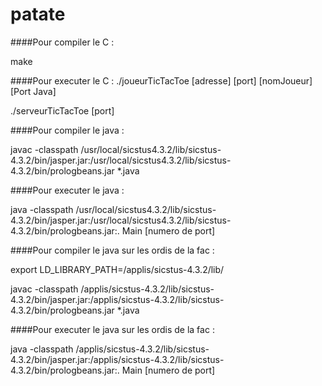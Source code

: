 # patate

####Pour compiler le C :

make

####Pour executer le C :
./joueurTicTacToe [adresse] [port] [nomJoueur] [Port Java]

./serveurTicTacToe [port]


####Pour compiler le java : 

javac -classpath /usr/local/sicstus4.3.2/lib/sicstus-4.3.2/bin/jasper.jar:/usr/local/sicstus4.3.2/lib/sicstus-4.3.2/bin/prologbeans.jar *.java

####Pour executer le java : 

java -classpath /usr/local/sicstus4.3.2/lib/sicstus-4.3.2/bin/jasper.jar:/usr/local/sicstus4.3.2/lib/sicstus-4.3.2/bin/prologbeans.jar:. Main [numero de port]

####Pour compiler le java sur les ordis de la fac :

export LD_LIBRARY_PATH=/applis/sicstus-4.3.2/lib/ 

javac -classpath /applis/sicstus-4.3.2/lib/sicstus-4.3.2/bin/jasper.jar:/applis/sicstus-4.3.2/lib/sicstus-4.3.2/bin/prologbeans.jar *.java

####Pour executer le java sur les ordis de la fac :

java -classpath /applis/sicstus-4.3.2/lib/sicstus-4.3.2/bin/jasper.jar:/applis/sicstus-4.3.2/lib/sicstus-4.3.2/bin/prologbeans.jar:. Main [numero de port]
